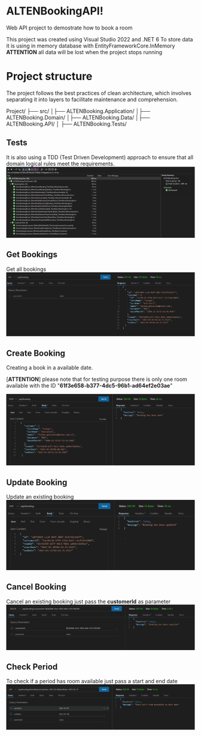 # ALTENBookingAPI!

Web API project to demostrate how to book a room

This project was created using Visual Studio 2022 and .NET 6 
To store data it is using in memory database with EntityFrameworkCore.InMemory 
**ATTENTION** all data will be lost when the project stops running

# Project structure
The project follows the best practices of clean architecture, which involves separating it into layers to facilitate maintenance and comprehension.

Project/ 
├── src/ 
│├── ALTENBooking.Application/ 
│├── ALTENBooking.Domain/ 
│├── ALTENBooking.Data/ 
│├── ALTENBooking.API/ 
│
├── ALTENBooking.Tests/ 

## Tests

It is also using a TDD (Test Driven Development) approach to ensure that all domain logical rules meet the requirements.
![Domain Tests](https://github.com/felipefrg/ALTENBookingAPI/blob/main/doc/TestResults.png?raw=true)

## Get Bookings
Get all bookings
![Get](https://github.com/felipefrg/ALTENBookingAPI/blob/main/doc/GetBookings.png?raw=true)


## Create Booking
Creating a book in a available date.

[**ATTENTION**] please note that for testing purpose there is only one room available with the ID "**61f3e658-b377-4dc5-96b1-ad64ef2e03ae**"

![Create](https://github.com/felipefrg/ALTENBookingAPI/blob/main/doc/CreateBooking.png?raw=true)

## Update Booking
Update an existing booking 
![Update](https://github.com/felipefrg/ALTENBookingAPI/blob/main/doc/UpdateBooking.png?raw=true)

## Cancel Booking
Cancel an existing booking just pass the **customerId** as parameter
![Cancel](https://github.com/felipefrg/ALTENBookingAPI/blob/main/doc/CancelBooking.png?raw=true)

## Check Period
To check if a period has room available just pass a start and end date
![enter image description here](https://github.com/felipefrg/ALTENBookingAPI/blob/main/doc/GetPeriodStatus.png?raw=true)



